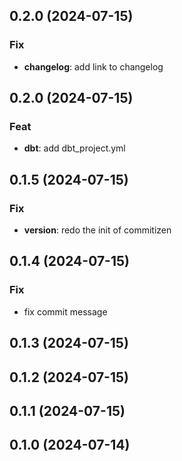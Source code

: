 ## 0.2.0 (2024-07-15)

### Fix

- **changelog**: add link to changelog

## 0.2.0 (2024-07-15)

### Feat

- **dbt**: add dbt_project.yml

## 0.1.5 (2024-07-15)

### Fix

- **version**: redo the init of commitizen

## 0.1.4 (2024-07-15)

### Fix

- fix commit message

## 0.1.3 (2024-07-15)

## 0.1.2 (2024-07-15)

## 0.1.1 (2024-07-15)

## 0.1.0 (2024-07-14)

